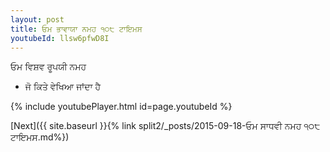 ```yaml
---
layout: post
title: ਓਮ ਭਾਵਾਯਾ ਨਮਹ ੧੦੮ ਟਾਇਮਸ
youtubeId: llsw6pfwD8I
---
```

 
 
 ਓਮ ਵਿਸ਼ਵ ਰੂਪਯੀ ਨਮਹ  
 
 -  ਜੋ ਕਿਤੇ ਵੇਖਿਆ ਜਾਂਦਾ ਹੈ 
 
  
 
  
 
 
 
 
 
 


{% include youtubePlayer.html id=page.youtubeId %}
 
[Next]({{ site.baseurl }}{% link  split2/_posts/2015-09-18-ਓਮ ਸਾਧਵੀ ਨਮਹ ੧੦੮ ਟਾਇਮਸ.md%})
 
